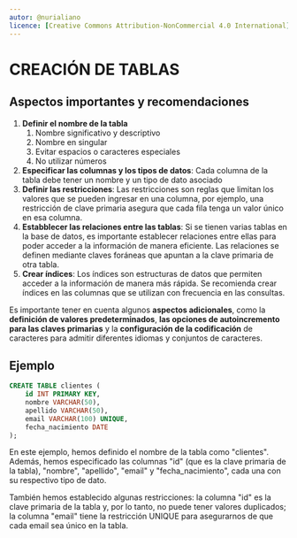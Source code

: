 ```yaml
---
autor: @nurialiano
licence: [Creative Commons Attribution-NonCommercial 4.0 International](https://creativecommons.org/licenses/by-nc/4.0/legalcode)
---
```


# CREACIÓN DE TABLAS

## Aspectos importantes y recomendaciones

1. **Definir el nombre de la tabla**
   1. Nombre significativo y descriptivo
   2. Nombre en singular
   3. Evitar espacios o caracteres especiales
   4. No utilizar números
2. **Especificar las columnas y los tipos de datos**: Cada columna de la tabla debe tener un nombre y un tipo de dato asociado
3. **Definir las restricciones**: Las restricciones son reglas que limitan los valores que se pueden ingresar en una columna, por ejemplo, una restricción de clave primaria asegura que cada fila tenga un valor único en esa columna.
4. **Estabblecer las relaciones entre las tablas**: Si se tienen varias tablas en la base de datos, es importante establecer relaciones entre ellas para poder acceder a la información de manera eficiente. Las relaciones se definen mediante claves foráneas que apuntan a la clave primaria de otra tabla.
5. **Crear índices**: Los índices son estructuras de datos que permiten acceder a la información de manera más rápida. Se recomienda crear índices en las columnas que se utilizan con frecuencia en las consultas.

Es importante tener en cuenta algunos **aspectos adicionales**, como la **definición de valores predeterminados**, **las opciones de autoincremento para las claves primarias** y la **configuración de la codificación** de caracteres para admitir diferentes idiomas y conjuntos de caracteres.

## Ejemplo

~~~sql
CREATE TABLE clientes (
    id INT PRIMARY KEY,
    nombre VARCHAR(50),
    apellido VARCHAR(50),
    email VARCHAR(100) UNIQUE,
    fecha_nacimiento DATE
);
~~~

En este ejemplo, hemos definido el nombre de la tabla como "clientes". Además, hemos especificado las columnas "id" (que es la clave primaria de la tabla), "nombre", "apellido", "email" y "fecha_nacimiento", cada una con su respectivo tipo de dato.

También hemos establecido algunas restricciones: la columna "id" es la clave primaria de la tabla y, por lo tanto, no puede tener valores duplicados; la columna "email" tiene la restricción UNIQUE para asegurarnos de que cada email sea único en la tabla.